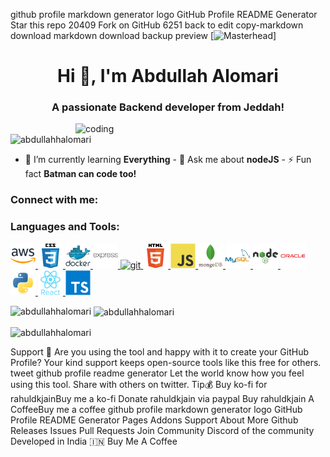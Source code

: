 github profile markdown generator logo GitHub Profile README Generator Star this
repo 20409 Fork on GitHub 6251 back to edit copy-markdown download markdown
download backup preview
[![Masterhead](https://s3-alpha.figma.com/hub/file/5678700701/edff9344-027f-483a-bda9-833d69f0c4be-cover.png)]
<h1 align="center">Hi 👋, I'm Abdullah Alomari</h1>
<h3 align="center">A passionate Backend developer from Jeddah!</h3>

<img
  align="right"
  width="400"
  src="https://cdn.pixabay.com/photo/2023/05/23/06/51/code-8012054_1280.png"
  alt="coding"
/>

<p align="left">
  <img
    src="https://komarev.com/ghpvc/?username=abdullahhalomari&label=Profile%20views&color=0e75b6&style=flat"
    alt="abdullahhalomari"
  />
</p>

- 🌱 I’m currently learning **Everything** - 💬 Ask me about **nodeJS** - ⚡ Fun
fact **Batman can code too!**

<h3 align="left">Connect with me:</h3>
<p align="left"></p>

<h3 align="left">Languages and Tools:</h3>
<p align="left">
  <a href="https://aws.amazon.com" target="_blank" rel="noreferrer">
    <img
      src="https://raw.githubusercontent.com/devicons/devicon/master/icons/amazonwebservices/amazonwebservices-original-wordmark.svg"
      alt="aws"
      width="40"
      height="40"
    />
  </a>
  <a href="https://www.w3schools.com/css/" target="_blank" rel="noreferrer">
    <img
      src="https://raw.githubusercontent.com/devicons/devicon/master/icons/css3/css3-original-wordmark.svg"
      alt="css3"
      width="40"
      height="40"
    />
  </a>
  <a href="https://www.docker.com/" target="_blank" rel="noreferrer">
    <img
      src="https://raw.githubusercontent.com/devicons/devicon/master/icons/docker/docker-original-wordmark.svg"
      alt="docker"
      width="40"
      height="40"
    />
  </a>
  <a href="https://expressjs.com" target="_blank" rel="noreferrer">
    <img
      src="https://raw.githubusercontent.com/devicons/devicon/master/icons/express/express-original-wordmark.svg"
      alt="express"
      width="40"
      height="40"
    />
  </a>
  <a href="https://git-scm.com/" target="_blank" rel="noreferrer">
    <img
      src="https://www.vectorlogo.zone/logos/git-scm/git-scm-icon.svg"
      alt="git"
      width="40"
      height="40"
    />
  </a>
  <a href="https://www.w3.org/html/" target="_blank" rel="noreferrer">
    <img
      src="https://raw.githubusercontent.com/devicons/devicon/master/icons/html5/html5-original-wordmark.svg"
      alt="html5"
      width="40"
      height="40"
    />
  </a>
  <a
    href="https://developer.mozilla.org/en-US/docs/Web/JavaScript"
    target="_blank"
    rel="noreferrer"
  >
    <img
      src="https://raw.githubusercontent.com/devicons/devicon/master/icons/javascript/javascript-original.svg"
      alt="javascript"
      width="40"
      height="40"
    />
  </a>
  <a href="https://www.mongodb.com/" target="_blank" rel="noreferrer">
    <img
      src="https://raw.githubusercontent.com/devicons/devicon/master/icons/mongodb/mongodb-original-wordmark.svg"
      alt="mongodb"
      width="40"
      height="40"
    />
  </a>
  <a href="https://www.mysql.com/" target="_blank" rel="noreferrer">
    <img
      src="https://raw.githubusercontent.com/devicons/devicon/master/icons/mysql/mysql-original-wordmark.svg"
      alt="mysql"
      width="40"
      height="40"
    />
  </a>
  <a href="https://nodejs.org" target="_blank" rel="noreferrer">
    <img
      src="https://raw.githubusercontent.com/devicons/devicon/master/icons/nodejs/nodejs-original-wordmark.svg"
      alt="nodejs"
      width="40"
      height="40"
    />
  </a>
  <a href="https://www.oracle.com/" target="_blank" rel="noreferrer">
    <img
      src="https://raw.githubusercontent.com/devicons/devicon/master/icons/oracle/oracle-original.svg"
      alt="oracle"
      width="40"
      height="40"
    />
  </a>
  <a href="https://www.python.org" target="_blank" rel="noreferrer">
    <img
      src="https://raw.githubusercontent.com/devicons/devicon/master/icons/python/python-original.svg"
      alt="python"
      width="40"
      height="40"
    />
  </a>
  <a href="https://reactjs.org/" target="_blank" rel="noreferrer">
    <img
      src="https://raw.githubusercontent.com/devicons/devicon/master/icons/react/react-original-wordmark.svg"
      alt="react"
      width="40"
      height="40"
    />
  </a>
  <a href="https://www.typescriptlang.org/" target="_blank" rel="noreferrer">
    <img
      src="https://raw.githubusercontent.com/devicons/devicon/master/icons/typescript/typescript-original.svg"
      alt="typescript"
      width="40"
      height="40"
    />
  </a>
</p>

<p>
  <img
    align="left"
    src="https://github-readme-stats.vercel.app/api/top-langs?username=abdullahhalomari&show_icons=true&locale=en&layout=compact"
    alt="abdullahhalomari"
  />
</p>

<p>
  &nbsp;<img
    align="center"
    src="https://github-readme-stats.vercel.app/api?username=abdullahhalomari&show_icons=true&locale=en"
    alt="abdullahhalomari"
  />
</p>

<p>
  <img
    align="center"
    src="https://github-readme-streak-stats.herokuapp.com/?user=abdullahhalomari&"
    alt="abdullahhalomari"
  />
</p>

Support 🙏 Are you using the tool and happy with it to create your GitHub
Profile? Your kind support keeps open-source tools like this free for others.
tweet github profile readme generator Let the world know how you feel using this
tool. Share with others on twitter. Tip💰 Buy ko-fi for rahuldkjainBuy me a
ko-fi Donate rahuldkjain via paypal Buy rahuldkjain A CoffeeBuy me a coffee
github profile markdown generator logo GitHub Profile README Generator Pages
Addons Support About More Github Releases Issues Pull Requests Join Community
Discord of the community Developed in India 🇮🇳 Buy Me A Coffee

